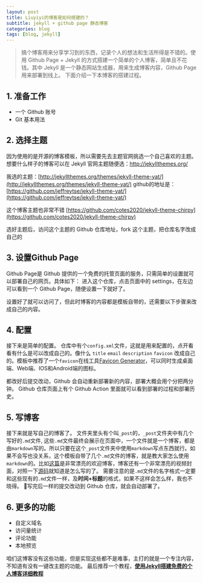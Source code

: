 ```yaml
---
layout: post
title: Liuyiyi的博客是如何搭建的？
subtitle: jekyll + github page 静态博客
categories: blog
tags: [blog, jekyll]
---
```

<!--
 * @Description: file content
 * @Author: Liuyiyi
 * @Date: 2023-05-04 19:01:09
 * @LastEditTime: 2023-05-07 13:38:55
 * @LastEditors: Liuyiyi
 * @Reference: 
-->
<!-- ，专注内容，无需代码 github page，专注内容，无需代码 github page -->

> 搞个博客用来分享学习到的东西，记录个人的想法和生活所得是不错的。使用 Github Page + Jekyll 的方式搭建一个简单的个人博客，简单且不花钱。其中 Jekyll 是一个静态网站生成器，用来生成博客内容，Github Page 用来部署到线上。 
下面介绍一下本博客的搭建过程。

##  1. 准备工作
- 一个 Github 账号
- Git 基本用法

## 2. 选择主题
因为使用的是开源的博客模板，所以需要先去主题官网挑选一个自己喜欢的主题。想要什么样子的博客可以在 Jekyll 官网主题随便选：http://jekyllthemes.org/

我选的主题：[http://jekyllthemes.org/themes/jekyll-theme-yat/](http://jekyllthemes.org/themes/jekyll-theme-yat/)
github的地址是： [https://github.com/jeffreytse/jekyll-theme-yat/](https://github.com/jeffreytse/jekyll-theme-yat/)
<!-- 感谢主题的作者，制作了一个这么好看的页面 -->
这个博客主题也非常不错 [https://github.com/cotes2020/jekyll-theme-chirpy](https://github.com/cotes2020/jekyll-theme-chirpy)

<!-- 选好博客主题后，去到这个主题的github的仓库主页，点右上角的fork按钮 -->
选好主题后，访问这个主题的 Github 仓库地址，fork 这个主题，把仓库名字改成自己的

## 3. 设置Github Page
Github Page是 Github 提供的一个免费的托管页面的服务，只需简单的设置就可以部署自己的网页。具体如下：
进入这个仓库，点击页面中的 settings，在左边可以看到一个 Github Page，随便设置一下就好了。

设置好了就可以访问了，但此时博客的内容都是模板自带的，还需要以下步骤来改成自己的内容。

## 4. 配置
接下来是简单的配置。
仓库中有个`config.xml`文件，这就是用来配置的，点开看看有什么是可以改成自己的。像什么 `title` `email` `description` `favicon` 改成自己的。模板中推荐了一个`favicon`在线工具[Favicon Generator](https://realfavicongenerator.net/)，可以同时生成桌面端、Web端、IOS和Android端的图标。
<!-- `favicon`就是网页的小图标，显示在Tab页面标题的旁边。我用`PPT`选了个矩形然后填上字母`Yi`，等线(正文)18号字体加粗得到一个logo图标![自己设计的logo](/assets/images/ico/bitbug_favicon.ico )，感觉像那么回事啊~。右键保存成`png`图片，再用在线工具[比特虫](https://www.bitbug.net/)转成 $32 \times 32$ 的`.ico`文件。 -->

都改好后提交改动，Github 会自动重新部署新的内容，部署大概会用个分把两分钟。
Github 仓库页面上有个 Github Action 里面就可以看到部署的过程和部署历史。
<!-- ![展示github actions按钮位置](/assets/images/blog1/屏幕截图%202023-05-06%20220431.png) -->

## 5. 写博客
接下来就是写自己的博客了。
文件夹里头有个叫`_post`的，`_post`文件夹中有几个写好的`.md`文件, 这些`.md`文件最终会展示在页面中，一个文件就是一个博客，都是由`markdown`写的。所以只要在这个`_post`文件夹中使用`markdown`写点东西就行。如果不会写也没关系，这个模板自带了几个`.md`文件的博客，就是教大家怎么使用`markdown`的。比如[这篇](https://jeffreytse.github.io/jekyll-theme-yat/jekyll/2018/12/07/welcome-to-jekyll.html)是非常漂亮的欢迎博客，博客还有一个非常漂亮的视频封面，对照一下[源码](https://github.com/jeffreytse/jekyll-theme-yat/blob/master/_posts/2018-12-07-welcome-to-jekyll.md)就知道是怎么写的了。
需要注意的是`.md`文件的名字格式一定要和这些现有的`.md`文件一样，及**时间+标题**的格式，如果不这样会怎么样，我也不晓得。
🤔写完后一样的提交改动到 Github 仓库，就会自动部署了。

## 6. 更多的功能

- 自定义域名
- 访问量统计
- 评论功能
- 本地预览

咱们这博客没有这些功能，但是实现这些都不是难事，主打的就是一个专注内容，不知道有没有一键改主题的功能。
最后推荐一个教程，[**使用Jekyll搭建免费的个人博客详细教程**](https://blog.csdn.net/qq_34967770/article/details/110098826)
